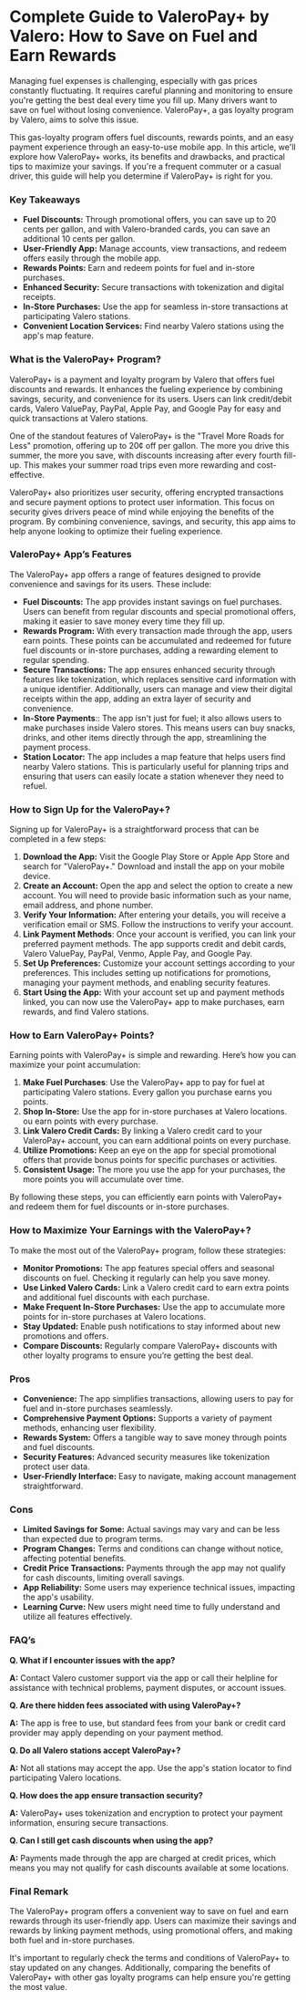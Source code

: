 # Complete Guide to ValeroPay+ by Valero: How to Save on Fuel and Earn Rewards

Managing fuel expenses is challenging, especially with gas prices constantly fluctuating. It requires careful planning and monitoring to ensure you're getting the best deal every time you fill up. Many drivers want to save on fuel without losing convenience. ValeroPay+, a gas loyalty program by Valero, aims to solve this issue. 

This gas-loyalty program offers fuel discounts, rewards points, and an easy payment experience through an easy-to-use mobile app. In this article, we'll explore how ValeroPay+ works, its benefits and drawbacks, and practical tips to maximize your savings. If you're a frequent commuter or a casual driver, this guide will help you determine if ValeroPay+ is right for you.

### Key Takeaways

- **Fuel Discounts:** Through promotional offers, you can save up to 20 cents per gallon, and with Valero-branded cards, you can save an additional 10 cents per gallon.
- **User-Friendly App:** Manage accounts, view transactions, and redeem offers easily through the mobile app.
- **Rewards Points:** Earn and redeem points for fuel and in-store purchases.
- **Enhanced Security:** Secure transactions with tokenization and digital receipts.
- **In-Store Purchases:** Use the app for seamless in-store transactions at participating Valero stations.
- **Convenient Location Services:** Find nearby Valero stations using the app's map feature.

### What is the ValeroPay+ Program?

ValeroPay+ is a payment and loyalty program by Valero that offers fuel discounts and rewards. It enhances the fueling experience by combining savings, security, and convenience for its users. Users can link credit/debit cards, Valero ValuePay, PayPal, Apple Pay, and Google Pay for easy and quick transactions at Valero stations.

One of the standout features of ValeroPay+ is the "Travel More Roads for Less" promotion, offering up to 20¢ off per gallon. The more you drive this summer, the more you save, with discounts increasing after every fourth fill-up. This makes your summer road trips even more rewarding and cost-effective.

ValeroPay+ also prioritizes user security, offering encrypted transactions and secure payment options to protect user information. This focus on security gives drivers peace of mind while enjoying the benefits of the program. By combining convenience, savings, and security, this app aims to help anyone looking to optimize their fueling experience.

### ValeroPay+ App’s Features

The ValeroPay+ app offers a range of features designed to provide convenience and savings for its users. These include:

- **Fuel Discounts:** The app provides instant savings on fuel purchases. Users can benefit from regular discounts and special promotional offers, making it easier to save money every time they fill up.
- **Rewards Program:** With every transaction made through the app, users earn points. These points can be accumulated and redeemed for future fuel discounts or in-store purchases, adding a rewarding element to regular spending.
- **Secure Transactions:** The app ensures enhanced security through features like tokenization, which replaces sensitive card information with a unique identifier. Additionally, users can manage and view their digital receipts within the app, adding an extra layer of security and convenience.
- **In-Store Payments**:: The app isn't just for fuel; it also allows users to make purchases inside Valero stores. This means users can buy snacks, drinks, and other items directly through the app, streamlining the payment process.
- **Station Locator:** The app includes a map feature that helps users find nearby Valero stations. This is particularly useful for planning trips and ensuring that users can easily locate a station whenever they need to refuel.

### How to Sign Up for the ValeroPay+?

Signing up for ValeroPay+ is a straightforward process that can be completed in a few steps:

1. **Download the App:** Visit the Google Play Store or Apple App Store and search for "ValeroPay+." Download and install the app on your mobile device.
2. **Create an Account:** Open the app and select the option to create a new account. You will need to provide basic information such as your name, email address, and phone number.
3. **Verify Your Information:** After entering your details, you will receive a verification email or SMS. Follow the instructions to verify your account.
4. **Link Payment Methods**: Once your account is verified, you can link your preferred payment methods. The app supports credit and debit cards, Valero ValuePay, PayPal, Venmo, Apple Pay, and Google Pay.
5. **Set Up Preferences:** Customize your account settings according to your preferences. This includes setting up notifications for promotions, managing your payment methods, and enabling security features.
6. **Start Using the App:** With your account set up and payment methods linked, you can now use the ValeroPay+ app to make purchases, earn rewards, and find Valero stations.

### How to Earn ValeroPay+ Points?

Earning points with ValeroPay+ is simple and rewarding. Here’s how you can maximize your point accumulation:

1. **Make Fuel Purchases**: Use the ValeroPay+ app to pay for fuel at participating Valero stations. Every gallon you purchase earns you points.
2. **Shop In-Store:** Use the app for in-store purchases at Valero locations. ou earn points with every purchase.
3. **Link Valero Credit Cards:** By linking a Valero credit card to your ValeroPay+ account, you can earn additional points on every purchase.
4. **Utilize Promotions:** Keep an eye on the app for special promotional offers that provide bonus points for specific purchases or activities.
5. **Consistent Usage:** The more you use the app for your purchases, the more points you will accumulate over time.

By following these steps, you can efficiently earn points with ValeroPay+ and redeem them for fuel discounts or in-store purchases.

### How to Maximize Your Earnings with the ValeroPay+?

To make the most out of the ValeroPay+ program, follow these strategies:

- **Monitor Promotions:** The app features special offers and seasonal discounts on fuel. Checking it regularly can help you save money.
- **Use Linked Valero Cards:** Link a Valero credit card to earn extra points and additional fuel discounts with each purchase.
- **Make Frequent In-Store Purchases:** Use the app to accumulate more points for in-store purchases at Valero locations.
- **Stay Updated:** Enable push notifications to stay informed about new promotions and offers.
- **Compare Discounts:** Regularly compare ValeroPay+ discounts with other loyalty programs to ensure you’re getting the best deal.

### Pros

- **Convenience:** The app simplifies transactions, allowing users to pay for fuel and in-store purchases seamlessly.
- **Comprehensive Payment Options:** Supports a variety of payment methods, enhancing user flexibility.
- **Rewards System:** Offers a tangible way to save money through points and fuel discounts.
- **Security Features:** Advanced security measures like tokenization protect user data.
- **User-Friendly Interface:** Easy to navigate, making account management straightforward.

### Cons

- **Limited Savings for Some:** Actual savings may vary and can be less than expected due to program terms.
- **Program Changes:** Terms and conditions can change without notice, affecting potential benefits.
- **Credit Price Transactions:** Payments through the app may not qualify for cash discounts, limiting overall savings.
- **App Reliability:** Some users may experience technical issues, impacting the app's usability.
- **Learning Curve:** New users might need time to fully understand and utilize all features effectively.

### FAQ’s

**Q. What if I encounter issues with the app?**

**A:** Contact Valero customer support via the app or call their helpline for assistance with technical problems, payment disputes, or account issues.

**Q. Are there hidden fees associated with using ValeroPay+?**

**A:** The app is free to use, but standard fees from your bank or credit card provider may apply depending on your payment method.

**Q.  Do all Valero stations accept ValeroPay+?**

**A:** Not all stations may accept the app. Use the app's station locator to find participating Valero locations.

**Q. How does the app ensure transaction security?**

**A:** ValeroPay+ uses tokenization and encryption to protect your payment information, ensuring secure transactions.

**Q. Can I still get cash discounts when using the app?**

**A:** Payments made through the app are charged at credit prices, which means you may not qualify for cash discounts available at some locations.

### Final Remark

The ValeroPay+ program offers a convenient way to save on fuel and earn rewards through its user-friendly app.  Users can maximize their savings and rewards by linking payment methods, using promotional offers, and making both fuel and in-store purchases.

It's important to regularly check the terms and conditions of ValeroPay+ to stay updated on any changes. Additionally, comparing the benefits of ValeroPay+ with other gas loyalty programs can help ensure you're getting the most value.  
















